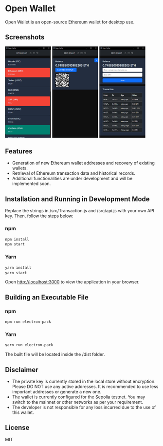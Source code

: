 # Open Wallet

Open Wallet is an open-source Ethereum wallet for desktop use.

## Screenshots

<p float="left">
  <img src="/screenshots/screenshot_001.png" width="30%" />
  <img src="/screenshots/screenshot_002.png" width="30%" /> 
  <img src="/screenshots/screenshot_003.png" width="30%" />
</p>

## Features

- Generation of new Ethereum wallet addresses and recovery of existing wallets.
- Retrieval of Ethereum transaction data and historical records.
- Additional functionalities are under development and will be implemented soon.

## Installation and Running in Development Mode

Replace the strings in /src/Transaction.js and /src/api.js with your own API key. Then, follow the steps below:

### npm

```sh
npm install
npm start
```

### Yarn

```sh
yarn install
yarn start
```

Open [http://localhost:3000](http://localhost:3000) to view the application in your browser.

## Building an Executable File

### npm

```sh
npm run electron-pack
```

### Yarn

```sh
yarn run electron-pack
```

The built file will be located inside the /dist folder.

## Disclaimer

- The private key is currently stored in the local store without encryption. Please DO NOT use any active addresses. It is recommended to use less important addresses or generate a new one.
- The wallet is currently configured for the Sepolia testnet. You may switch to the mainnet or other networks as per your requirement.
- The developer is not responsible for any loss incurred due to the use of this wallet.

## License

MIT